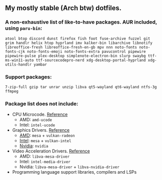 ## My mostly stable (Arch btw) dotfiles.

### A non-exhaustive list of like-to-have packages. AUR included, using `paru-bin`:

`atool btop discord dunst firefox fish foot fuse-archive fuzzel git grim handlr helix htop hyprland imv kalker-bin libarchive libnotify libreoffice-fresh libreoffice-fresh-en-gb mpv nnn noto-fonts noto-fonts-cjk noto-fonts-emoji noto-fonts-extra pavucontrol pipewire pipewire-pulse plex-desktop simplenote-electron-bin slurp swaybg ttf-ms-win11-auto ttf-sourcecodepro-nerd xdg-desktop-portal-hyprland xdg-utils-handlr yambar`

### Support packages:

`7-zip-full gzip tar unrar unzip libva qt5-wayland qt6-wayland ntfs-3g ffmpeg`

### Package list does not include:
  - CPU Microcode. [Reference](https://wiki.archlinux.org/title/microcode)
    - AMD: `amd-ucode`
    - Intel: `intel-ucode`
  - Graphics Drivers. [Reference](https://wiki.archlinux.org/title/Xorg#Driver_installation)
    - [AMD](https://wiki.archlinux.org/title/AMDGPU): `mesa` + `vulkan-radeon`
    - [Intel](https://wiki.archlinux.org/title/Intel_graphics): `mesa` + `vulkan-intel`
    - [Nvidia](https://wiki.archlinux.org/title/NVIDIA): `nvidia`
  - Video Acceleration Drivers. [Reference](https://wiki.archlinux.org/title/Hardware_video_acceleration)
    - AMD: `libva-mesa-driver`
    - Intel: `intel-media-driver`
    - Nvidia: `libva-mesa-driver` + `libva-nvidia-driver`
  - Programming language support libraries, compilers and LSPs